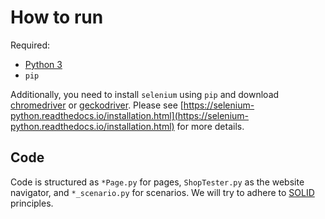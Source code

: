 # How to run

Required:
* [Python 3](python.org)
* ```pip```

Additionally, you need to install ```selenium``` using ```pip``` and download [chromedriver](https://sites.google.com/a/chromium.org/chromedriver/downloads) or [geckodriver](https://github.com/mozilla/geckodriver/releases). Please see [https://selenium-python.readthedocs.io/installation.html](https://selenium-python.readthedocs.io/installation.html) for more details.

## Code

Code is structured as ```*Page.py``` for pages, ```ShopTester.py``` as the website navigator, and ```*_scenario.py``` for scenarios. We will try to adhere to [SOLID](https://en.wikipedia.org/wiki/SOLID) principles.
